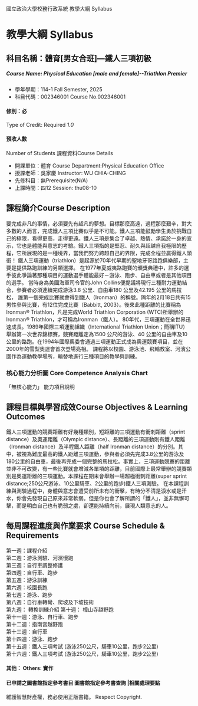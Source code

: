國立政治大學校務行政系統 教學大綱 Syllabus
# 教學大綱 Syllabus
##  科目名稱：體育[男女合班]—鐵人三項初級 
#####  Course Name: Physical Education [male and female]--Triathlon Premier
  * 學年學期：114-1 Fall Semester, 2025 
  * 科目代碼：002346001 Course No.002346001
#### 修別：必
Type of Credit: Required 
_1.0_
#### 預收人數
Number of Students
課程資料Course Details
  * 開課單位：體育 Course Department:Physical Education Office 
  * 授課老師：吳家慶 Instructor: WU CHIA-CHING 
  * 先修科目：無Prerequisite(N/A)
  * 上課時間：四12 Session: thu08-10
##  課程簡介Course Description
要完成非凡的事情，必須要先有超凡的夢想。目標那麼高遠，過程那麼艱辛，對大多數的人而言，完成鐵人三項比賽似乎是不可能。鐵人三項能鼓勵學生勇於挑戰自己的極限，看得更高，走得更遠。鐵人三項是集合了卓越、熱情、承諾於一身的宣示，它也是體能與意志的考驗。鐵人三項指的是堅忍、耐久與超越自我極限的歷程，它所展現的是一種境界，當我們努力跨越自己的界限，完成全程並贏得鐵人頭銜！ 
鐵人三項運動（triathlon）是起源於70年代早期的聖地牙哥路跑俱樂部，主要是提供路跑訓練的另類選擇。 
在1977年夏威夷路跑賽的頒獎典禮中，許多的選手彼此爭論著那種項目的運動選手體能最好－游泳、跑步、自由車或者是其他項目的選手。 
當時身為美國海軍司令官的John Collins便提議將現行三種耐力運動結合，參賽者必須連續完成游泳3.8 公里、自由車180 公里及42.195 公里的馬拉松， 
誰第一個完成比賽就會得到鐵人（Ironman）的稱號。隔年的2月18日共有15男性參與比賽，有12位完成比賽（Babbitt, 2003）。後來此種距離的比賽稱為Ironman® Triathlon，凡是完成World Triathlon Corporation (WTC)所舉辦的Ironman® Triathlon，才可稱為Ironman（鐵人）。 
80年代，三項運動在全世界迅速成長。1989年國際三項運動組織（International Triathlon Union；簡稱ITU）舉辦第一次世界錦標賽，競賽距離定為1500 公尺的游泳、40 公里的自由車及10 公里的路跑。在1994年國際奧委會通過三項運動正式成為奧運競賽項目，並在2000年的雪梨奧運會首次登場亮相。 
課程將以校園、游泳池、飛輪教室、河濱公園作為運動教學場所，輪替地進行三種項目的教學與訓練。  
###  核心能力分析圖 Core Competence Analysis Chart
「無核心能力」 
能力項目說明
##  課程目標與學習成效Course Objectives & Learning Outcomes 
鐵人三項運動的競賽距離有好幾種類別，短距離的三項運動有衝刺距離（sprint distance）及奧運距離（Olympic distance）、長距離的三項運動則有鐵人距離（Ironman distance）及半程鐵人距離（half Ironman distance）的分別。其中，被視為難度最高的鐵人距離三項運動，參與者必須先完成3.8公里的游泳及180公里的自由車，最後再完成一個完整的馬拉松。事實上，三項運動競賽的距離並非不可改變，有一些比賽就會增減各單項的距離，目前國際上最常舉辦的競賽類別是奧運距離的三項運動。本課程在期末會舉辦一場超極衝刺距離(super sprint distance;250公尺游泳、10公里騎車、2公里的跑步)鐵人三項測驗。 
在本課程訓練與測驗過程中，身體與意志會遭受前所未有的衝擊，有時分不清是淚水或是汗水，你會先發現自己原來非常軟弱。但是你也會了解所謂的「鐵人」，並非無懈可擊，而是明白自己也有脆弱之處，卻還能持續向前，展現人類意志的人。
##  每周課程進度與作業要求 Course Schedule & Requirements
第一週：課程介紹   
第二週：游泳測驗、河濱慢跑   
第三週：自行車調整修護   
第四週：自行車、跑步   
第五週：游泳訓練   
第六週：校園長跑   
第七週：游泳、跑步   
第八週：自行車轉彎、爬坡及下坡技術   
第九週： 轉換訓練介紹
第十週： 樟山寺越野跑  
第十一週：游泳、自行車、跑步   
第十二週：指南宮越野跑   
第十三週：自行車   
第十四週：游泳、跑步   
第十五週：鐵人三項考試 (游泳250公尺，騎車10公里，跑步2公里)   
第十六週：鐵人三項考試 (游泳250公尺，騎車10公里，跑步2公里)  
####  其他： Others: 實作 
####  已申請之圖書館指定參考書目  圖書館指定參考書查詢 |相關處理要點
維護智慧財產權，務必使用正版書籍。 Respect Copyright.